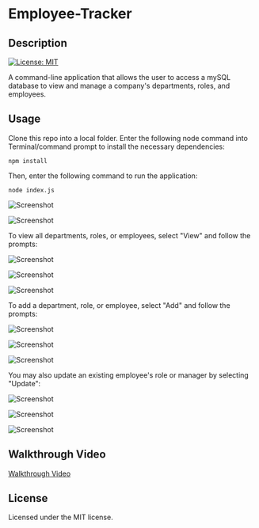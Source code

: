 # Employee-Tracker

## Description

[![License: MIT](https://img.shields.io/badge/License-MIT-yellow.svg)](https://opensource.org/licenses/MIT)

A command-line application that allows the user to access a mySQL database to view and manage a company's departments, roles, and employees.

## Usage

Clone this repo into a local folder. Enter the following node command into Terminal/command prompt to install the necessary dependencies:

```shell
npm install
```

Then, enter the following command to run the application:

```shell
node index.js
```

![Screenshot](assets/images/screenshot01.png)

![Screenshot](assets/images/screenshot02.png)

To view all departments, roles, or employees, select "View" and follow the prompts:

![Screenshot](assets/images/screenshot03.png)

![Screenshot](assets/images/screenshot04.png)

![Screenshot](assets/images/screenshot05.png)

To add a department, role, or employee, select "Add" and follow the prompts:

![Screenshot](assets/images/screenshot06.png)

![Screenshot](assets/images/screenshot07.png)

![Screenshot](assets/images/screenshot08.png)

You may also update an existing employee's role or manager by selecting "Update":

![Screenshot](assets/images/screenshot09.png)

![Screenshot](assets/images/screenshot10.png)

![Screenshot](assets/images/screenshot11.png)

## Walkthrough Video

[Walkthrough Video](https://www.youtube.com/watch?v=)

## License

Licensed under the MIT license.